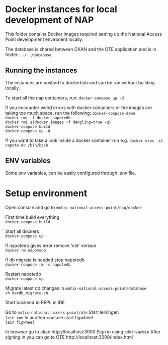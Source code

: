 # Docker instances for local development of NAP

This folder contains Docker images required setting up the National Access Point
development environent locally.

The database is shared between CKAN and the OTE application and is in folder: `../../database`.

## Running the instances

The instances are pushed to dockerhub and can be run without building locally.

To start all the nap containers, run:
`docker-compose up -d`

If you encounter weird errors with docker containers or the images are taking too much space, run the following:
`docker-compose down`  
`docker rmi -f docker_napotedb`  
`docker rmi $(docker images -f dangling=true -q)`  
`docker-compose build`  
`docker-compose up -d`  

If you want to take a look inside a docker container run e.g.
`docker exec -it napote-db /bin/bash`

## ENV variables

Some env variables, can be easily configured through .env file.

# Setup environment
Open console and go to `mmtis-national-access-point/nap/docker`

First time build everything  
`docker-compose build`

Start all dockers  
`docker-compose up`

If napotedb gives error remove 'old' version  
`docker rm napotedb`

If db migrate is needed stop napotedb  
`docker-compose rm -s napotedb`

Restart napotedb  
`docker-compose up`

Migrate latest db changes in `mmtis-national-access-point/database`  
`sh devdb_migrate.sh`

Start backend to REPL in IDE

Go to `mmtis-national-access-point/ote`
Start leiningen  
`lein run`
In another console start figwheel  
`lein figwheel`

In browser go to ckan http://localhost:3000
Sign in using `admin/admin`
After signing in you can go to OTE http://localhost:3000/index.html
   
